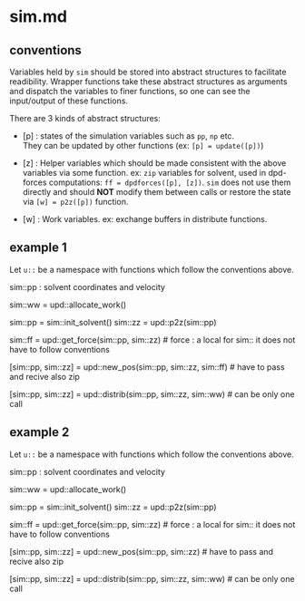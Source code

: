 # sim.md

## conventions

Variables held by `sim` should be stored into abstract structures to facilitate readibility.
Wrapper functions take these abstract structures as arguments and dispatch the variables to finer functions, so one can see the input/output of these functions.

There are 3 kinds of abstract structures:

* [p] : states of the simulation variables such as `pp`, `np` etc.  
   They can be updated by other functions (ex: `[p] = update([p])`)
        
* [z] : Helper variables which should be made consistent with the
   above variables via some function.  ex: `zip` variables for
   solvent, used in dpd-forces computations: `ff = dpdforces([p],
   [z])`.  `sim` does not use them directly and should **NOT** modify
   them between calls or restore the state via `[w] = p2z([p])`
   function.
        
* [w] : Work variables. ex: exchange buffers in distribute
  functions.

## example 1

Let `u::` be a namespace with functions which follow the
conventions above.

sim::pp : solvent coordinates and velocity

sim::ww = upd::allocate_work()

sim::pp = sim::init_solvent()
sim::zz  = upd::p2z(sim::pp)

sim::ff = upd::get_force(sim::pp, sim::zz) # force  : a local for sim:: it does not have to follow conventions

[sim::pp, sim::zz] = upd::new_pos(sim::pp, sim::zz, sim::ff)   # have to pass and recive also zip

[sim::pp, sim::zz] = upd::distrib(sim::pp, sim::zz, sim::ww) # can be only one call

## example 2

Let `u::` be a namespace with functions which follow the
conventions above.

sim::pp : solvent coordinates and velocity

sim::ww = upd::allocate_work()

sim::pp = sim::init_solvent()
sim::zz  = upd::p2z(sim::pp)

sim::ff = upd::get_force(sim::pp, sim::zz) # force  : a local for sim:: it does not have to follow conventions

[sim::pp, sim::zz] = upd::new_pos(sim::pp, sim::zz)   # have to pass and recive also zip

[sim::pp, sim::zz] = upd::distrib(sim::pp, sim::zz, sim::ww) # can be only one call
